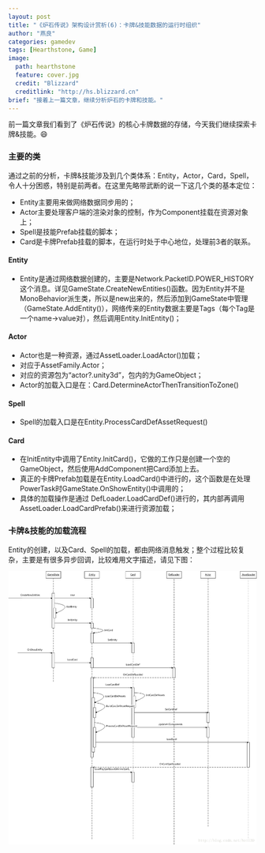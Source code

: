 ```yaml
---
layout: post
title: "《炉石传说》架构设计赏析(6)：卡牌&技能数据的运行时组织"
author: "燕良"
categories: gamedev
tags: [Hearthstone, Game]
image:
  path: hearthstone
  feature: cover.jpg
  credit: "Blizzard"
  creditlink: "http://hs.blizzard.cn"
brief: "接着上一篇文章，继续分析炉石的卡牌和技能。"
---
```


前一篇文章我们看到了《炉石传说》的核心卡牌数据的存储，今天我们继续探索卡牌&技能。:smile:

### 主要的类

通过之前的分析，卡牌&技能涉及到几个类体系：Entity，Actor，Card，Spell，令人十分困惑，特别是前两者。在这里先略带武断的说一下这几个类的基本定位：

* Entity主要用来做网络数据同步用的；
* Actor主要处理客户端的渲染对象的控制，作为Component挂载在资源对象上；
* Spell是技能Prefab挂载的脚本；
* Card是卡牌Prefab挂载的脚本，在运行时处于中心地位，处理前3者的联系。

#### Entity

* Entity是通过网络数据创建的，主要是Network.PacketID.POWER_HISTORY这个消息。详见GameState.CreateNewEntities()函数。因为Entity并不是MonoBehavior派生类，所以是new出来的，然后添加到GameState中管理（GameState.AddEntity()），网络传来的Entity数据主要是Tags（每个Tag是一个name->value对），然后调用Entity.InitEntity()；

#### Actor

* Actor也是一种资源，通过AssetLoader.LoadActor()加载；
* 对应于AssetFamily.Actor；
* 对应的资源包为“actor?.unity3d”，包内的为GameObject；
* Actor的加载入口是在：Card.DetermineActorThenTransitionToZone()

#### Spell

* Spell的加载入口是在Entity.ProcessCardDefAssetRequest()

#### Card
* 在InitEntity中调用了Entity.InitCard()，它做的工作只是创建一个空的GameObject，然后使用AddComponent把Card添加上去。
* 真正的卡牌Prefab加载是在Entity.LoadCard()中进行的，这个函数是在处理PowerTask时GameState.OnShowEntity()中调用的；
* 具体的加载操作是通过 DefLoader.LoadCardDef()进行的，其内部再调用AssetLoader.LoadCardPrefab()来进行资源加载；

### 卡牌&技能的加载流程  

Entity的创建，以及Card、Spell的加载，都由网络消息触发；整个过程比较复杂，主要是有很多异步回调，比较难用文字描述，请见下图：  

![UML](/assets/img/hearthstone/uml_spell.gif)    

